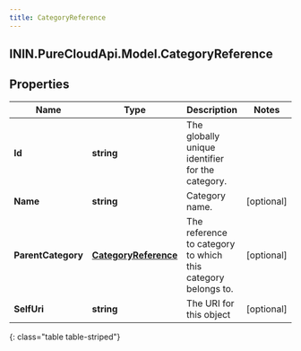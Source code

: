 ```yaml
---
title: CategoryReference
---
```

## ININ.PureCloudApi.Model.CategoryReference

## Properties

|Name | Type | Description | Notes|
|------------ | ------------- | ------------- | -------------|
| **Id** | **string** | The globally unique identifier for the category. | |
| **Name** | **string** | Category name. | [optional] |
| **ParentCategory** | [**CategoryReference**](CategoryReference.html) | The reference to category to which this category belongs to. | [optional] |
| **SelfUri** | **string** | The URI for this object | [optional] |
{: class="table table-striped"}


